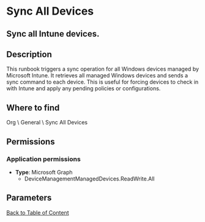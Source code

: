 # Sync All Devices

## Sync all Intune devices.

## Description
This runbook triggers a sync operation for all Windows devices managed by Microsoft Intune.
It retrieves all managed Windows devices and sends a sync command to each device.
This is useful for forcing devices to check in with Intune and apply any pending policies or configurations.

## Where to find
Org \ General \ Sync All Devices

## Permissions
### Application permissions
- **Type**: Microsoft Graph
  - DeviceManagementManagedDevices.ReadWrite.All


## Parameters

[Back to Table of Content](../../../README.md)

